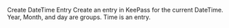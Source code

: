 Create DateTime Entry
Create an entry in KeePass for the current DateTime. Year, Month, and day are groups. Time is an entry.
